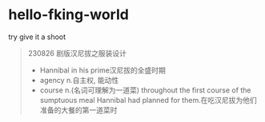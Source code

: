 
# hello-fking-world
try give it a shoot
>230826 剧版汉尼拔之服装设计
>- Hannibal in his prime汉尼拔的全盛时期
>- agency n.自主权, 能动性
>- course n.(名词可理解为一道菜)
throughout the first course of the sumptuous meal Hannibal had planned for them.在吃汉尼拔为他们准备的大餐的第一道菜时
